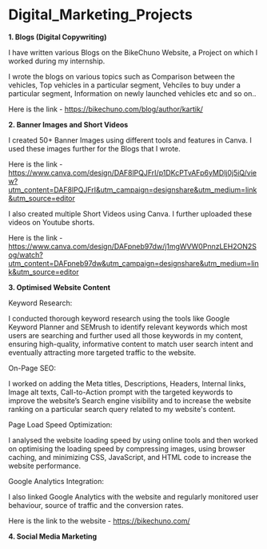 # Digital_Marketing_Projects

**1. Blogs (Digital Copywriting)**

I have written various Blogs on the BikeChuno Website, a Project on which I worked during my internship.

I wrote the blogs on various topics such as Comparison between the vehicles, Top vehicles in a particular segment, Vehciles to buy under a particular segment, Information on newly launched vehicles etc and so on..

Here is the link - 
https://bikechuno.com/blog/author/kartik/


**2. Banner Images and Short Videos**

I created 50+ Banner Images using different tools and features in Canva.
I used these images further for the Blogs that I wrote.

Here is the link - 
https://www.canva.com/design/DAF8lPQJFrI/p1DKcPTvAFp6yMDlj0j5iQ/view?utm_content=DAF8lPQJFrI&utm_campaign=designshare&utm_medium=link&utm_source=editor

I also created multiple Short Videos using Canva. 
I further uploaded these videos on Youtube shorts.

Here is the link - 
https://www.canva.com/design/DAFpneb97dw/j1mgWVW0PnnzLEH2ON2Sog/watch?utm_content=DAFpneb97dw&utm_campaign=designshare&utm_medium=link&utm_source=editor


**3. Optimised Website Content**

Keyword Research: 

I conducted thorough keyword research using the tools like Google Keyword Planner and SEMrush to identify relevant keywords which most users are searching and further used all those keywords in my content, ensuring high-quality, informative content to match user search intent and eventually attracting more targeted traffic to the website.

On-Page SEO: 

I worked on adding the Meta titles, Descriptions, Headers, Internal links, Image alt texts, Call-to-Action prompt with the targeted keywords to improve the website’s Search engine visibility and to increase the website ranking on a particular search query related to my website's content.

Page Load Speed Optimization: 

I analysed the website loading speed by using online tools and then worked on optimising the loading speed by compressing images, using browser caching, and minimizing CSS, JavaScript, and HTML code to increase the website performance.

Google Analytics Integration: 

I also linked Google Analytics with the website and regularly monitored user behaviour, source of traffic and the conversion rates.


Here is the link to the website - 
https://bikechuno.com/


**4. Social Media Marketing**


